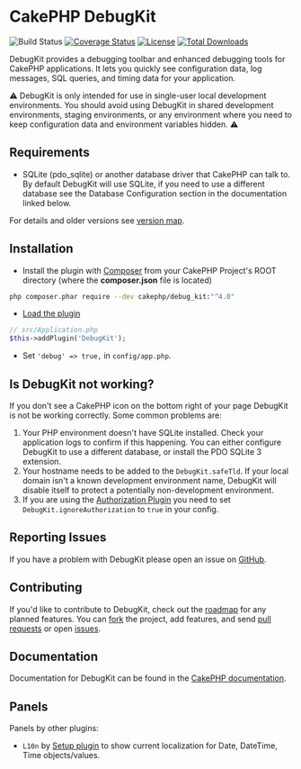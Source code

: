# CakePHP DebugKit
![Build Status](https://github.com/cakephp/debug_kit/actions/workflows/ci.yml/badge.svg?branch=master)
[![Coverage Status](https://img.shields.io/codecov/c/github/cakephp/debug_kit.svg?style=flat-square)](https://codecov.io/github/cakephp/debug_kit)
[![License](https://img.shields.io/badge/license-MIT-brightgreen.svg?style=flat-square)](LICENSE.txt)
[![Total Downloads](https://img.shields.io/packagist/dt/cakephp/cakephp.svg?style=flat-square)](https://packagist.org/packages/cakephp/debug_kit)

DebugKit provides a debugging toolbar and enhanced debugging tools for CakePHP
applications. It lets you quickly see configuration data, log messages, SQL
queries, and timing data for your application.

:warning: DebugKit is only intended for use in single-user local development
environments. You should avoid using DebugKit in shared development
environments, staging environments, or any environment where you need to keep
configuration data and environment variables hidden. :warning:

## Requirements

* SQLite (pdo_sqlite) or another database driver that CakePHP can talk to. By
  default DebugKit will use SQLite, if you need to use a different database see the Database Configuration section in the documentation linked below.

For details and older versions see [version map](https://github.com/cakephp/debug_kit/wiki#version-map).

## Installation

* Install the plugin with [Composer](https://getcomposer.org/) from your CakePHP Project's ROOT directory (where the **composer.json** file is located)
```sh
php composer.phar require --dev cakephp/debug_kit:"^4.0"
```

* [Load the plugin](https://book.cakephp.org/4/en/plugins.html#loading-a-plugin)
```php
// src/Application.php
$this->addPlugin('DebugKit');
```
* Set `'debug' => true,` in `config/app.php`.

## Is DebugKit not working?

If you don't see a CakePHP icon on the bottom right of your page DebugKit is not be
working correctly. Some common problems are:

1. Your PHP environment doesn't have SQLite installed. Check your application
   logs to confirm if this happening. You can either configure DebugKit to use
   a different database, or install the PDO SQLite 3 extension.
2. Your hostname needs to be added to the `DebugKit.safeTld`. If your local
   domain isn't a known development environment name, DebugKit will disable
   itself to protect a potentially non-development environment.
3. If you are using the [Authorization Plugin](https://github.com/cakephp/authorization)
   you need to set `DebugKit.ignoreAuthorization` to `true` in your config.

## Reporting Issues

If you have a problem with DebugKit please open an issue on [GitHub](https://github.com/cakephp/debug_kit/issues).

## Contributing

If you'd like to contribute to DebugKit, check out the
[roadmap](https://github.com/cakephp/debug_kit/wiki/roadmap) for any
planned features. You can [fork](https://help.github.com/articles/fork-a-repo)
the project, add features, and send [pull
requests](https://help.github.com/articles/using-pull-requests) or open
[issues](https://github.com/cakephp/debug_kit/issues).

## Documentation

Documentation for DebugKit can be found in the
[CakePHP documentation](https://book.cakephp.org/debugkit/5/en/index.html).

## Panels
Panels by other plugins:
- `L10n` by [Setup plugin](https://github.com/dereuromark/cakephp-setup) to show current localization for Date, DateTime, Time objects/values.
